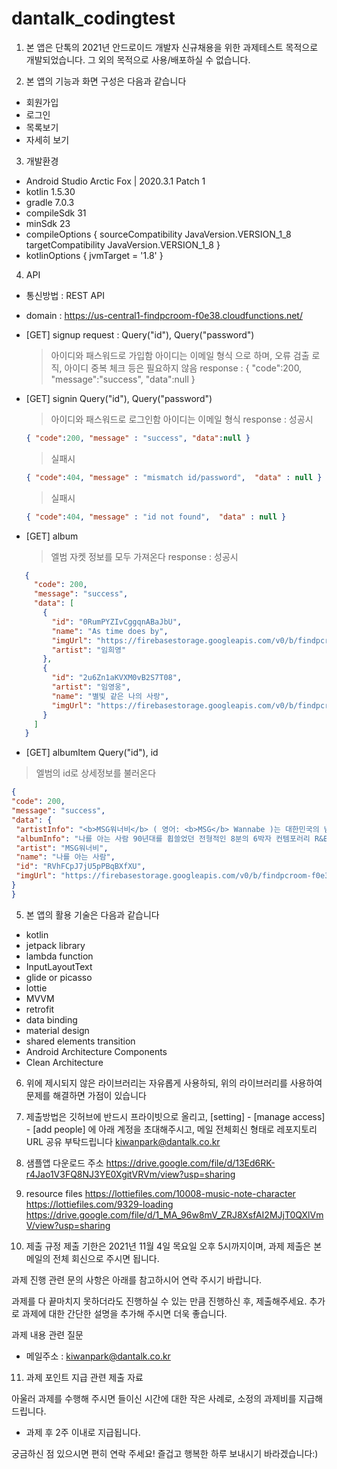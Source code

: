 # dantalk_codingtest
1. 본 앱은 단톡의 2021년 안드로이드 개발자 신규채용을 위한 과제테스트 목적으로 개발되었습니다. 그 외의 목적으로 사용/배포하실 수 없습니다.

2. 본 앱의 기능과 화면 구성은 다음과 같습니다
 - 회원가입
 - 로그인
 - 목록보기
 - 자세히 보기

3. 개발환경
 - Android Studio Arctic Fox | 2020.3.1 Patch 1
 - kotlin 1.5.30
 - gradle 7.0.3
 - compileSdk 31
 - minSdk 23
 - compileOptions {
        sourceCompatibility JavaVersion.VERSION_1_8
        targetCompatibility JavaVersion.VERSION_1_8
    }
 -  kotlinOptions {
        jvmTarget = '1.8'
    }

4. API
 - 통신방법 : REST API
 - domain : https://us-central1-findpcroom-f0e38.cloudfunctions.net/

 - [GET] signup
   request : Query("id"), Query("password")
	 > 아이디와 패스워드로 가입함
	 > 아이디는 이메일 형식 으로 하며, 오류 검출 로직, 아이디 중복 체크 등은 필요하지 않음
	 > response :
	 > { "code":200, "message":"success", "data":null }
 
 - [GET] signin
   Query("id"), Query("password")
   > 아이디와 패스워드로 로그인함
	 > 아이디는 이메일 형식
	 > response :
	 > 성공시 
	  ```json 
	  { "code":200, "message" : "success", "data":null }
	  ```
	 > 실패시 
	  ```json 
	  { "code":404, "message" : "mismatch id/password",  "data" : null }
	  ```
	 > 실패시 
	  ```json 
	  { "code":404, "message" : "id not found",  "data" : null }
	  ```
   
 - [GET] album
   	> 엘범 자켓 정보를 모두 가져온다
   	>response :
   	> 성공시
   	
 ```json
    {
      "code": 200,
      "message": "success",
      "data": [
        {
          "id": "0RumPYZIvCggqnABaJbU",
          "name": "As time does by",
          "imgUrl": "https://firebasestorage.googleapis.com/v0/b/findpcroom-f0e38.appspot.com/o/dantalkTestImage%2F28.jpg?alt=media",
          "artist": "임희영"
        },
        {
          "id": "2u6Zn1aKVXM0vB2S7T08",
          "artist": "임영웅",
          "name": "별빛 같은 나의 사랑",
          "imgUrl": "https://firebasestorage.googleapis.com/v0/b/findpcroom-f0e38.appspot.com/o/dantalkTestImage%2F23.jpg?alt=media"
        }
      ]
    }
  ```
  
  - [GET] albumItem
   Query("id"), id
   > 엘범의 id로 상세정보를 불러온다
   ```json
  {
  "code": 200,
  "message": "success",
  "data": {
    "artistInfo": "<b>MSG워너비</b> ( 영어: <b>MSG</b> Wannabe )는 대한민국의 남자 음악 그룹이다. 2021년 《놀면 뭐하니?》에서 결성된 프로젝트 그룹이다. 이전 구성원 김정수 (김정민) 정기석 (사이먼 도미닉) 이동휘 이상이 별루-지... ",
    "albumInfo": "나를 아는 사람 90년대를 휩쓸었던 전형적인 8분의 6박자 컨템포러리 R&B곡으로 남성 중창단의 매력을 잘 표현할 수 있는 스타일의 곡이다.  40~50년대 가스펠과 Doo Wop 시대를 지나 60년대 Deep Soul, 70년대 Philly Soul 중창단의 계보를 잇는 90년대 남성 중창단의 인기는 대단했다.  팝적이면서도 흑인음악 특유의 하모니와 감성이 살아있는 컨템포러리 R&B는 그 시절 수많은 보컬그룹들을 양산해냈고 중창 특유의 매력을 발산하며 많은 사랑을 받았다.  이런 배경 속에서 만들어진 '나를 아는 사람'은 우리나라 말이 잘 어울리는 남자 4중창 컨템포러리 R&B곡으로 피아노를 중심으로 호소력 짙은 색소폰 연주와 매혹적인 하몬드 오르간의 선율이 애절하면서도 로맨틱한 분위기를 더해준다.",
    "artist": "MSG워너비",
    "name": "나를 아는 사람",
    "id": "RVhFCpJ7jU5pPBqBXfXU",
    "imgUrl": "https://firebasestorage.googleapis.com/v0/b/findpcroom-f0e38.appspot.com/o/dantalkTestImage%2F18.jpg?alt=media"
  }
}
```

5. 본 앱의 활용 기술은 다음과 같습니다
 - kotlin
 - jetpack library
 - lambda function
 - InputLayoutText
 - glide or picasso
 - lottie
 - MVVM
 - retrofit
 - data binding
 - material design
 - shared elements transition
 - Android Architecture Components
 - Clean Architecture

6. 위에 제시되지 않은 라이브러리는 자유롭게 사용하되, 위의  라이브러리를 사용하여 문제를 해결하면 가점이 있습니다

7. 제출방법은 깃허브에 반드시 프라이빗으로 올리고, [setting] - [manage access] - [add people] 에 아래 계정을 초대해주시고, 메일 전체회신 형태로 레포지토리 URL 공유 부탁드립니다
 kiwanpark@dantalk.co.kr

8. 샘플앱 다운로드 주소
 https://drive.google.com/file/d/13Ed6RK-r4Jao1V3FQ8NJ3YE0XgitVRVm/view?usp=sharing

9. resource files
 https://lottiefiles.com/10008-music-note-character
 https://lottiefiles.com/9329-loading
 https://drive.google.com/file/d/1_MA_96w8mV_ZRJ8XsfAI2MJjT0QXlVmV/view?usp=sharing

10. 제출 규정
제출 기한은 2021년 11월 4일 목요일 오후 5시까지이며, 과제 제출은 본 메일의 전체 회신으로 주시면 됩니다. 

과제 진행 관련 문의 사항은 아래를 참고하시어 연락 주시기 바랍니다.

과제를 다 끝마치지 못하더라도 진행하실 수 있는 만큼 진행하신 후, 제출해주세요. 
추가로 과제에 대한 간단한 설명을 추가해 주시면 더욱 좋습니다.

과제 내용 관련 질문
- 메일주소 : kiwanpark@dantalk.co.kr

11. 과제 포인트 지급 관련 제출 자료

아울러 과제를 수행해 주시면 들이신 시간에 대한 작은 사례로,
소정의 과제비를 지급해드립니다.
* 과제 후 2주 이내로 지급됩니다.
 
궁금하신 점 있으시면 편히 연락 주세요!
즐겁고 행복한 하루 보내시기 바라겠습니다:)
